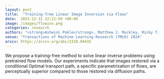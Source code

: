 ```yaml
---
layout: post
title:  "Training-free Linear Image Inversion via Flows"
date:  2023-12-31 22:21:59 +00:00
image: /images/flowinv.png
categories: research
authors: "<strong>Ashwini Pokle</strong>, Matthew J. Muckley, Ricky T. Q. Chen, Brian Karrer"
venue: "Transactions of Machine Learning Research (TMLR) 2024"
arxiv: https://arxiv.org/abs/2310.04432
---
```

We propose a training-free method to solve linear inverse problems using pretrained flow models. Our experiments indicate that images restored via a conditional Optimal transport path, a specific parametrization of flows, are perceptually superior compared to those restored via diffusion paths.

